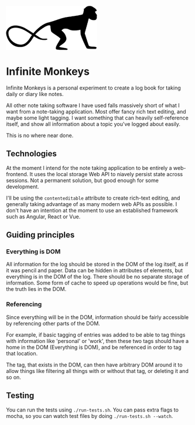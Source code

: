 <img height="120" src="resources/logo.png" />

# Infinite Monkeys

Infinite Monkeys is a personal experiment to create a log book for taking daily
or diary like notes.

All other note taking software I have used falls massively short of what I want
from a note-taking application. Most offer fancy rich text editing, and maybe
some light tagging. I want something that can heavily self-reference itself, and
show all information about a topic you've logged about easily.

This is no where near done.

## Technologies

At the moment I intend for the note taking application to be entirely a
web-frontend. It uses the local storage Web API to niavely persist state across
sessions. Not a permanent solution, but good enough for some development.

I'll be using the `contenteditable` attribute to create rich-text editing, and
generally taking advantage of as many modern web APIs as possible. I don't have
an intention at the moment to use an established framework such as Angular,
React or Vue.

## Guiding principles

### Everything is DOM

All information for the log should be stored in the DOM of the log itself, as if
it was pencil and paper. Data can be hidden in attributes of elements, but
everything is in the DOM of the log. There should be no separate storage of
information. Some form of cache to speed up operations would be fine, but the
truth lies in the DOM.

### Referencing

Since everything will be in the DOM, information should be fairly accessible by
referencing other parts of the DOM.

For example, if basic tagging of entries was added to be able to tag things with
information like 'personal' or 'work', then these two tags should have a home in
the DOM (Everything is DOM), and be referenced in order to tag that location.

The tag, that exists in the DOM, can then have arbitrary DOM around it to allow
things like filtering all things with or without that tag, or deleting it and so
on.

## Testing

You can run the tests using `./run-tests.sh`. You can pass extra flags to mocha,
so you can watch test files by doing `./run-tests.sh --watch`.
